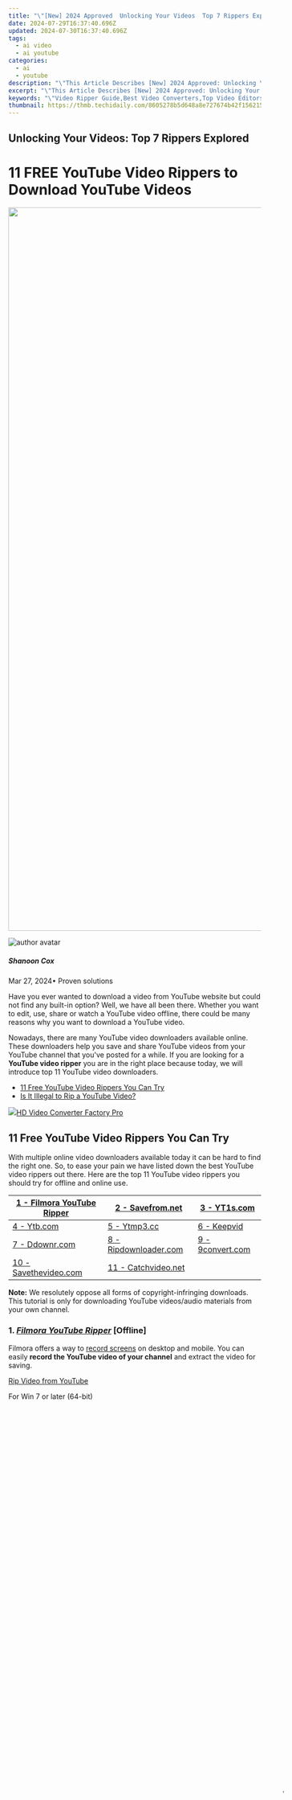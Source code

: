 ```yaml
---
title: "\"[New] 2024 Approved  Unlocking Your Videos  Top 7 Rippers Explored\""
date: 2024-07-29T16:37:40.696Z
updated: 2024-07-30T16:37:40.696Z
tags:
  - ai video
  - ai youtube
categories:
  - ai
  - youtube
description: "\"This Article Describes [New] 2024 Approved: Unlocking Your Videos: Top 7 Rippers Explored\""
excerpt: "\"This Article Describes [New] 2024 Approved: Unlocking Your Videos: Top 7 Rippers Explored\""
keywords: "\"Video Ripper Guide,Best Video Converters,Top Video Editors,Secure File Extraction,High-Quality Conversion,Optimal Video Tools,Premium Video Exploration\""
thumbnail: https://thmb.techidaily.com/8605278b5d648a8e727674b42f156215fdccc4c56056b931eaef077a91501e84.jpg
---
```


## Unlocking Your Videos: Top 7 Rippers Explored

# 11 FREE YouTube Video Rippers to Download YouTube Videos

<!-- affiliate ads begin -->
<a href="https://turbotech.pxf.io/c/5597632/1450763/17212" target="_top" id="1450763"><img src="//a.impactradius-go.com/display-ad/17212-1450763" border="0" alt="" width="2560" height="1440"/></a><img height="0" width="0" src="https://imp.pxf.io/i/5597632/1450763/17212" style="position:absolute;visibility:hidden;" border="0" />
<!-- affiliate ads end -->
![author avatar](https://images.wondershare.com/filmora/article-images/shannon-cox.jpg)

##### Shanoon Cox

 Mar 27, 2024• Proven solutions

Have you ever wanted to download a video from YouTube website but could not find any built-in option? Well, we have all been there. Whether you want to edit, use, share or watch a YouTube video offline, there could be many reasons why you want to download a YouTube video.

Nowadays, there are many YouTube video downloaders available online. These downloaders help you save and share YouTube videos from your YouTube channel that you've posted for a while. If you are looking for a **YouTube video ripper** you are in the right place because today, we will introduce top 11 YouTube video downloaders.

* [11 Free YouTube Video Rippers You Can Try](#part1)
* [Is It Illegal to Rip a YouTube Video?](#part2)

<!-- affiliate ads begin -->
<a href="https://secure.2checkout.com/order/checkout.php?PRODS=4537546&QTY=1&AFFILIATE=108875&CART=1"><img src="https://secure.avangate.com/images/merchant/4b0a0290ad7df100b77e86839989a75e/products/7_copy_2_2_hdpro.png" border="0">HD Video Converter Factory Pro</a>
<!-- affiliate ads end -->
## 11 Free YouTube Video Rippers You Can Try

With multiple online video downloaders available today it can be hard to find the right one. So, to ease your pain we have listed down the best YouTube video rippers out there. Here are the top 11 YouTube video rippers you should try for offline and online use.

| [1 - Filmora YouTube Ripper](#1) | [2 - Savefrom.net](#2)      | [3 - YT1s.com](#3)     |
| -------------------------------- | --------------------------- | ---------------------- |
| [4 - Ytb.com](#4)                | [5 - Ytmp3.cc](#5)          | [6 - Keepvid](#6)      |
| [7 - Ddownr.com](#7)             | [8 - Ripdownloader.com](#8) | [9 - 9convert.com](#9) |
| [10 - Savethevideo.com](#10)     | [11 - Catchvideo.net](#11)  | [](#)                  |

**Note:** We resolutely oppose all forms of copyright-infringing downloads. This tutorial is only for downloading YouTube videos/audio materials from your own channel.

### 1\. [_Filmora YouTube Ripper_](https://tools.techidaily.com/wondershare/filmora/download/) \[Offline\]

Filmora offers a way to [record screens](https://tools.techidaily.com/wondershare/filmora/download/) on desktop and mobile. You can easily **record the YouTube video of your channel** and extract the video for saving.

[Rip Video from YouTube](https://tools.techidaily.com/wondershare/filmora/download/)

For Win 7 or later (64-bit)

<!-- affiliate ads begin -->
<span id="1793213">
					<video width="1080" height="1620" style="cursor:pointer"
           poster="//a.impactradius-go.com/display-clicktoplayimage/1793213.jpeg"
           onclick="if(!this.playClicked){this.play();this.setAttribute('controls',true);this.playClicked=true;}">
	   <source src="//a.impactradius-go.com/display-ad/19135-1793213">
	   <img src="//a.impactradius-go.com/display-clicktoplayimage/1793213.jpeg" style="border: none; height: 100%; width: 100%; object-fit: contain">
	</video>
	<div style="width:1080px;text-align:center"><a href="javascript:window.open(decodeURIComponent('https%3A%2F%2Ftinyland.pxf.io%2Fc%2F5597632%2F1793213%2F19135'), '_blank');void(0);">Click here</a></div>
</span>
<img height="0" width="0" src="https://imp.pxf.io/i/5597632/1793213/19135" style="position:absolute;visibility:hidden;" border="0" />
<!-- affiliate ads end -->
![Filmora secure download](https://images.wondershare.com/filmora/images/store/secure.png) Secure Download

[Rip Video from YouTube](https://tools.techidaily.com/wondershare/filmora/download/)

For macOS 10.14 or later

![Filmora secure download](https://images.wondershare.com/filmora/images/store/secure.png) Secure Download

[![iOS](https://images.wondershare.com/assets/images-common/badges-apple.svg)](https://app.adjust.com/w06dr6m%5F19za1f6) [![Android](https://images.wondershare.com/assets/images-common/badges-google.svg) ](https://app.adjust.com/w06dr6m%5F19za1f6)

[Try It Free >>](https://tools.techidaily.com/wondershare/filmora/download/)

**Step 1:** Launch Filmora Screen Recorder, go to 'File' > 'Record Media' > 'Record PC Screen' to start YouTube video recording.

![start filmora screen recording](https://images.wondershare.com/filmora/images2023/features-page/filmora-recording-mode.png)

**Step 2:** Select the area of the screen and click on the button to start screen recording.

<!-- affiliate ads begin -->
<a href="https://unicoeye.pxf.io/c/5597632/2084396/18498" target="_top" id="2084396"><img src="//a.impactradius-go.com/display-ad/18498-2084396" border="0" alt="" width="1920" height="700"/></a><img height="0" width="0" src="https://imp.pxf.io/i/5597632/2084396/18498" style="position:absolute;visibility:hidden;" border="0" />
<!-- affiliate ads end -->
![start recording youtube screen](https://images.wondershare.com/filmora/assets/poster-img/features/create-screen-webcam-recording-like-no-other.png)

**Step 3:** Now, you can export the YouTube video directly or re-edit with this YouTube video editor.

![save ripped youtube videp](https://images.wondershare.com/filmora/images2023/features-page/edit-video-recordings-filmora.jpg)

Here are some of the main features you can use to edit YouTube videos with Filmora.

* Edit video in more intelligence way with AI tools - AI copywriting, AI image, ChatGPT script generating, etc...
* Offers a wide range of video editing tools effects and features
* Intuitive and user-friendly interface
* Supports high-quality video formats such as HD and ultra 4K HD
* Cross-platform accessibility to compatible with Windows, Mac, Android and iPhone

All these features should convince you why you should use Wondershare Filmora to create, edit and share videos. Whether you want to make home videos, vlogs, vines, podcasts, reels or tutorials, Wondershare can do it all. It is the top choice for all YouTubers, Instagrammers, videographers and anyone who wants to create and edit high quality videos very quickly and easily.

[Edit YouTube Video with AI](https://tools.techidaily.com/wondershare/filmora/download/)

For Win 7 or later (64-bit)

![Filmora secure download](https://images.wondershare.com/filmora/images/store/secure.png) Secure Download

[Edit YouTube Video with AI](https://tools.techidaily.com/wondershare/filmora/download/)

For macOS 10.14 or later

![Filmora secure download](https://images.wondershare.com/filmora/images/store/secure.png) Secure Download

<!-- affiliate ads begin -->
<a href="https://secure.2checkout.com/order/checkout.php?PRODS=4621764&QTY=1&AFFILIATE=108875&CART=1"><img src="https://www.x-mirage.com/x-mirage/img/page-home.jpg" border="0"></a>
<!-- affiliate ads end -->
[![iOS](https://images.wondershare.com/assets/images-common/badges-apple.svg)](https://app.adjust.com/w06dr6m%5F19za1f6) [![Android](https://images.wondershare.com/assets/images-common/badges-google.svg) ](https://app.adjust.com/w06dr6m%5F19za1f6)

[Try It Free >>](https://tools.techidaily.com/wondershare/filmora/download/)

<!-- affiliate ads begin -->
<a href="https://store.nero.com/order/checkout.php?PRODS=39694080&QTY=1&AFFILIATE=108875&CART=1"><img src="http://cdnwww.nero.com/nero-com-wAssets/img/banners/2023/nbr/fire/Screenshot_1red_gb.jpg" border="0">Nero Burning ROM:
The ultimate burning program for all your needs!</a>
<!-- affiliate ads end -->
### 2\. [_Savefrom.net_](https://en.savefrom.net/1-youtube-video-downloader-5/) \[Online\]

Savefrom.net is a YouTube video ripper that offers YouTube video download within a few simple steps. It allows you to download unlimited videos in multiple formats such as MP3 MP4 HD full HD and SQ quality. The best thing about this YouTube video downloader is that it is free to use and also works for other social media platforms like Instagram, Facebook and tik Tok. To use this to simply download its extension on Google Chrome.

<!-- affiliate ads begin -->
<a href="https://store.nero.com/order/checkout.php?PRODS=42296985&QTY=1&AFFILIATE=108875&CART=1"><img src="https://secure.avangate.com/images/merchant/9cea886b9f44a3c2df1163730ab64994/products/copy_nero_burning_rom_cart.png" border="0">
</a>
<!-- affiliate ads end -->
![savefrom net video ripper](https://images.wondershare.com/filmora/article-images/1-savefrom-net-video-ripper.jpg)

<!-- affiliate ads begin -->
<a href="https://secure.2checkout.com/order/checkout.php?PRODS=174416&QTY=1&AFFILIATE=108875&CART=1"><img src="https://www.easygifanimator.net/images/gif-animator.png" border="0">Easy GIF Animator is a powerful animated GIF editor and the top tool for creating animated pictures, banners, buttons and GIF videos. You get extensive animation editing features, animation effects, unmatched image quality and optimization for the web. No other GIF animation software matches our features and ease of use, that's why Easy GIF Animator is so popular.</a>
<!-- affiliate ads end -->
### 3\. [_YT1s.com_](https://yt1s.com/en7)

This is software that offers a quick and easy system to rip YouTube video. It is also compatible with Facebook and supports multiple file formats. YouTube downloader and converter works in 3 simple steps and allows you to download any video you want. Plus, it is absolutely free and cloud-based so everything happens online. The developers promise a safe and secure experience.

![yt1s youtube video ripper](https://images.wondershare.com/filmora/article-images/2-youtube-video-ripper.jpg)

Try Filmora to Download YouTube Video and Edit for Free!

[**Filmora YouTube Video Ripper**](https://tools.techidaily.com/wondershare/filmora/download/) helps to extract YouTube video in high quality with the outstanding built-in screen record function, it also is an expert in creating and editing videos for all YouTubers. Adding the most trendy visual effects and popular emojis to re-edit and polish your video. Then you can upload to YouTube directly and gain more views!

[Download and Edit YouTube Videos](https://tools.techidaily.com/wondershare/filmora/download/) [Download and Edit YouTube Videos](https://tools.techidaily.com/wondershare/filmora/download/) [Learn More >](https://tools.techidaily.com/wondershare/filmora/download/)

[![iOS](https://images.wondershare.com/assets/images-common/badges-apple.svg)](https://app.adjust.com/w06dr6m%5F19za1f6) [![Android](https://images.wondershare.com/assets/images-common/badges-google.svg) ](https://app.adjust.com/w06dr6m%5F19za1f6)

[Try It Free >>](https://tools.techidaily.com/wondershare/filmora/download/)

<!-- affiliate ads begin -->
<a href="https://secure.2checkout.com/order/checkout.php?PRODS=40085955&QTY=1&AFFILIATE=108875&CART=1"><img src="https://secure.avangate.com/images/merchant/f702defbc67edb455949f46babab0c18/products/2_logo9.png" border="0">FX PRO (Gold Robot + Silver Robot(Basic Package))</a>
<!-- affiliate ads end -->
### 4\. [_Ytb.com_](https://ytb.rip/) \[Online\]

YTB is a high-quality video downloader that downloads videos without any issues. It also converts YouTube video into different file formats such as MP3 and MP4\. Whether your video is an hour long or just 5 minutes, YTB takes only a few minutes to download and convert the video. It is a superfast downloader that can be used to download videos of any length and quality including HD and Ultra 4K HD.

![ytb free youtube video ripper](https://images.wondershare.com/filmora/article-images/3-free-youtube-video-ripper.jpg)

### 5\. [_Ytmp3.cc_](https://ytmp3.cc/youtube-to-mp3/) \[Online\]

You can download YouTube videos using YTmp3\. Basically, it has a YouTube downloader that will convert YouTube video into mp3 and mp4 format for free. It works on all devices including tablets, mobile phones, and desktops. Moreover, video is always downloaded in the highest quality. It supports lengthy videos of up to 90 minutes. All you have to do is copy the URL and paste it into the search bar, and then click “convert”. After conversion, simply download the video.

![ytmp3 video ripper](https://images.wondershare.com/filmora/article-images/4-ytmp3-video-ripper.jpg)

### 6\. [_Keepvid_](https://keepv.id/12/) \[Online\]

Keepvid is one of the most popular YouTube video downloaders. It has many amazing features and supports download from multiple platforms like Instagram, Facebook, Twitter, Vimeo, etc. It also works as a conversion tool and saves your video in mp3 or mp4 format. It can also download subtitles. Its built-in browser is great and easy to use. So, use this online tool if you want to rip YouTube videos for free. You can also use the premium version for additional features but the paid version is a little towards the higher side.

![keepvid youtube video ripper](https://images.wondershare.com/filmora/article-images/5-keepvid-video-ripper.jpg)

![filmora box](https://images.wondershare.com/filmora/banner/filmora-latest-product-box.png)

Filmora YouTube Video Ripper & Editor

#### [Extract YouTube Video](https://tools.techidaily.com/wondershare/filmora/download/) and Edit Video with AI

Rip video from YouTube with Filmora's built-in screen recorder function. Edit YouTube videos with the latest AI tools to enhance your creative vision. Make your idea into reality.

[Rip YouTube Videos](https://tools.techidaily.com/wondershare/filmora/download/) [Rip YouTube Videos](https://tools.techidaily.com/wondershare/filmora/download/) [Learn More >](https://tools.techidaily.com/wondershare/filmora/download/)

<!-- affiliate ads begin -->
<a href="https://shop.systoolsgroup.com/affiliate.php?ACCOUNT=SYSTOOBY&AFFILIATE=108875&PATH=https%3A%2F%2Fwww.systoolsgroup.com%3FAFFILIATE%3D108875%26RESOURCE%3D%2BSysTools%2BOutlook%2BRecovery"><img src="https://www.systoolsgroup.com/box/outlook-recovery.png" border="0"></a>
<!-- affiliate ads end -->
[![iOS](https://images.wondershare.com/assets/images-common/badges-apple.svg)](https://app.adjust.com/w06dr6m%5F19za1f6) [![Android](https://images.wondershare.com/assets/images-common/badges-google.svg) ](https://app.adjust.com/w06dr6m%5F19za1f6)

[Try It Free >>](https://tools.techidaily.com/wondershare/filmora/download/)

<!-- affiliate ads begin -->
<a href="https://secure.2checkout.com/order/checkout.php?PRODS=37701530&QTY=1&AFFILIATE=108875&CART=1"><img src="https://secure.avangate.com/images/merchant/6fe0c81e3f9438db11ebbfba6c5ce460/products/copy_cbLogo_with_text_blue.png" border="0">CalendarBudget - Monthly subscription membership to CalendarBudget via web browser or mobile app. Support included. </a>
<!-- affiliate ads end -->
### 7\. [_Ddownr.com_](https://ddownr.com/) \[Online\]

This is another YouTube video ripper that you can use for free. However, unlike other names on this list, Ddownr automatically blocks all copyrighted videos and prevents them from downloading. This is to maintain and ensure 100% legitimacy to avoid any copyright issues. You can download videos in both mp3 and mp4 format. All in all, it is a great video downloader that offers a clean and user-friendly interface.

![ddownr video ripper](https://images.wondershare.com/filmora/article-images/6-ddownr-video-ripper.jpg)

### 8\. [_Ripdownloader.com_](https://ripdownloader.com/) \[Online\]

Rip Downloader is an online free YouTube video downloader and converter. This versatile video downloading tool is for everyone who wants to download YouTube videos without any trouble. It allows you to download videos from 10,000 other websites as well. It is 100% free and safe. Plus, it is compatible with all devices including Windows, Mac OS and Linux. Another great thing about this YouTube downloader is that it supports all file formats and high video qualities. For quick access, you can download Google chrome extension.

![ripdownloader](https://images.wondershare.com/filmora/article-images/7-youtube-video-ripper.jpg)

<!-- affiliate ads begin -->
<a href="https://secure.2checkout.com/order/checkout.php?PRODS=4709458&QTY=1&AFFILIATE=108875&CART=1"><img src="https://3d-kstudio.com/wp-content/uploads/2014/02/Project-Manager-3D-Models-4-800x800.jpg" border="0">Project Manager - Asset Browser for 3Ds Max</a>
<!-- affiliate ads end -->
### 9\. [_9convert.com_](https://9convert.com/) \[Online\]

9Convert is a top-rated YouTube video ripper. It is free to use and offers unlimited downloads. You can save any video from YouTube. It offers a simple process where all you have to do is copy/paste the video URL and that’s it! It supports high video qualities and multiple file formats. It is especially designed for YouTube videos only so you cannot download videos from other platforms. It is also simple to use and 100% so no subscription or sign up required!

![9convert video ripper](https://images.wondershare.com/filmora/article-images/8-9convert-video-ripper.jpg)

### 10\. [_Savethevideo.com_](https://www.savethevideo.com/home) \[Online\]

Savethevideo.com is one of the most reputed online YouTube video downloaders and converters. You can download videos from other platforms including Dailymotion, Instagram, Twitter, Facebook and more. It supports HD and Ultra HD video qualities. Moreover, you can convert video into multiple formats including mp3, mp4 and WAV. It also allows you to cut, convert and merge video files. If you want a quick access, you can install its extension and add to home screen. Like all the tools on this list, Savethevideo.com is also free to use.

<!-- affiliate ads begin -->
<a href="https://secure.2checkout.com/order/checkout.php?PRODS=4600113&QTY=1&AFFILIATE=108875&CART=1"><img src="https://www.epubor.com/images/drm-removal-feature2.png" border="0">Any DRM Removal for Win：Remove DRM from Adobe, Kindle, Sony eReader, Kobo, etc, read your ebooks anywhere.</a>
<!-- affiliate ads end -->
![save the video ripper](https://images.wondershare.com/filmora/article-images/9-save-the-video-ripper.jpg)

<!-- affiliate ads begin -->
<a href="https://store.iobit.com/order/checkout.php?PRODS=4596923&QTY=1&AFFILIATE=108875&CART=1"><img src="https://secure.avangate.com/images/merchant/184260348236f9554fe9375772ff966e/ascscan_468X60.png" border="0"></a>
<!-- affiliate ads end -->
### 11\. [_Catchvideo.net_](https://catchvideo.net/) \[Online\]

Catchvideo.net is an online YouTube video ripper. It offers extensions, Android share app and YouTube video joiner. Just copy past the YouTube video link and download the video. The whole process only takes a few minutes. Moreover, you can download the video in audio (mp3) and video (mp4) format. It has a simple interface and can be used by anyone. A very useful feature of this video ripper is that you can also upload and convert your own videos. So, if you want a tool to convert your personal and online videos, this is the one!

<!-- affiliate ads begin -->
<a href="https://arkmc.pxf.io/c/5597632/427477/5172" target="_top" id="427477"><img src="//a.impactradius-go.com/display-ad/5172-427477" border="0" alt="" width="728" height="90"/></a><img height="0" width="0" src="https://arkmc.pxf.io/i/5597632/427477/5172" style="position:absolute;visibility:hidden;" border="0" />
<!-- affiliate ads end -->
![Catchvideo.net free YouTube video ripper](https://images.wondershare.com/filmora/article-images/10-catch-video-ripper.jpg)

<!-- affiliate ads begin -->
<a href="https://store.absolute.com/order/checkout.php?PRODS=4601998&QTY=1&AFFILIATE=108875&CART=1"><img src="https://secure.avangate.com/images/merchant/ef70e26a0b5da778eda3f48014d087cd/728x90_larger-shield.jpg" border="0"></a>
<!-- affiliate ads end -->
## Is It Illegal to Rip a YouTube Video?

YouTube does not specifically state that it is illegal to download YouTube video as YouTube app itself has a download option on most videos. According to Google’s terms of service, it is unethical to rip a YouTube video to generate money. It can be downloaded for personal use though.

However, it is generally considered ethical and illegal to copy content without the permission of the copyright owner. Thus, downloading movies, TV shows and other copyrighted content from YouTube is illegal. So, if you download a YouTube video to stream it on another platform then it will be considered illegal and the copyright owner can hold you accountable – especially a copyrighted video.

Download YouTube Video from Your Own Channel

[**Filmora YouTube Video Extracter**](https://tools.techidaily.com/wondershare/filmora/download/) aims to download and save the YouTube Video that you have uploaded on the YouTube channel for a while and couldn't find the original video file. Give you the option to rip YouTube videos with the original quality.

[Download YouTube Videos](https://tools.techidaily.com/wondershare/filmora/download/) [Download YouTube Videos](https://tools.techidaily.com/wondershare/filmora/download/) [Learn More >](https://tools.techidaily.com/wondershare/filmora/download/)

<!-- affiliate ads begin -->
<a href="https://twopages.pxf.io/c/5597632/1873313/18544" target="_top" id="1873313"><img src="//a.impactradius-go.com/display-ad/18544-1873313" border="0" alt="" width="1080" height="1263"/></a><img height="0" width="0" src="https://imp.pxf.io/i/5597632/1873313/18544" style="position:absolute;visibility:hidden;" border="0" />
<!-- affiliate ads end -->
[![iOS](https://images.wondershare.com/assets/images-common/badges-apple.svg)](https://app.adjust.com/w06dr6m%5F19za1f6) [![Android](https://images.wondershare.com/assets/images-common/badges-google.svg) ](https://app.adjust.com/w06dr6m%5F19za1f6)

[Try It Free >>](https://tools.techidaily.com/wondershare/filmora/download/)

<!-- affiliate ads begin -->
<a href="https://secure.2checkout.com/order/checkout.php?PRODS=3851655&QTY=1&AFFILIATE=108875&CART=1"><img src="http://www.aiseesoft.com/avangate/30p/banner.jpg" border="0"></a>
<!-- affiliate ads end -->
## Conclusion

There are various reasons why people download YouTube videos. If you want to download YouTube videos too but don’t know how, try one of the YouTube video rippers mentioned in this article. They are all free, easy, and reliable.

You can also edit the downloaded videos with Wondershare Filmora. It is the best video editor offering multiple tools, effects and features to satisfy your creative needs. Whether you are a beginner or pro, you will simply love using this software. So, what are you waiting for? Get Wondershare Filmora and start your creative journey today!

![author avatar](https://images.wondershare.com/filmora/article-images/shannon-cox.jpg)

Shanoon Cox

Shanoon Cox is a writer and a lover of all things video.

Follow @Shanoon Cox


<ins class="adsbygoogle"
     style="display:block"
     data-ad-format="autorelaxed"
     data-ad-client="ca-pub-7571918770474297"
     data-ad-slot="1223367746"></ins>



<ins class="adsbygoogle"
     style="display:block"
     data-ad-client="ca-pub-7571918770474297"
     data-ad-slot="8358498916"
     data-ad-format="auto"
     data-full-width-responsive="true"></ins>

<span class="atpl-alsoreadstyle">Also read:</span>
<div><ul>
<li><a href="https://youtube-docs.techidaily.com/024-approved-narrating-your-journey-channeling-authenticity-online/"><u>[New] 2024 Approved  Narrating Your Journey  Channeling Authenticity Online</u></a></li>
<li><a href="https://screen-activity-recording.techidaily.com/new-2024-approved-recording-the-next-level-of-play/"><u>[New] 2024 Approved  Recording the Next Level of Play</u></a></li>
<li><a href="https://youtube-docs.techidaily.com/eauty-breakdown-mastering-makeup-and-hauls-online-for-2024/"><u>[New] Beauty Breakdown  Mastering Makeup and Hauls Online for 2024</u></a></li>
<li><a href="https://facebook-clips.techidaily.com/new-exploring-browsing-anomalies-where-are-my-fb-video-suggestions-in-2024/"><u>[New] Exploring Browsing Anomalies  Where Are My FB Video Suggestions, In 2024</u></a></li>
<li><a href="https://some-skills.techidaily.com/new-implementing-photography-snippets-from-videos/"><u>[New] Implementing Photography Snippets From Videos</u></a></li>
<li><a href="https://youtube-docs.techidaily.com/n-2024-adding-videos-to-written-work-a-budget-friendly-way/"><u>[New] In 2024, Adding Videos to Written Work  A Budget-Friendly Way</u></a></li>
<li><a href="https://youtube-docs.techidaily.com/n-2024-deciphering-user-insights-in-youtube-comments/"><u>[New] In 2024, Deciphering User Insights in YouTube Comments</u></a></li>
<li><a href="https://youtube-docs.techidaily.com/n-2024-enjoy-the-joy-of-joint-youtube-video-experiences/"><u>[New] In 2024, Enjoy the Joy of Joint YouTube Video Experiences</u></a></li>
<li><a href="https://youtube-docs.techidaily.com/n-2024-flv-video-unification-techniques/"><u>[New] In 2024, FLV Video Unification Techniques</u></a></li>
<li><a href="https://vp-tips.techidaily.com/new-in-2024-mirth-makers-zombie-fashionistas/"><u>[New] In 2024, Mirth Makers  Zombie Fashionistas</u></a></li>
<li><a href="https://desktop-recording.techidaily.com/new-in-2024-unpacking-tunefab-written-review-on-latest-tech-for-screen-recording/"><u>[New] In 2024, Unpacking Tunefab' Written Review on Latest Tech for Screen Recording</u></a></li>
<li><a href="https://youtube-docs.techidaily.com/ecure-extraction-converting-youtube-to-trusted-mp4/"><u>[New] Secure Extraction  Converting YouTube to Trusted MP4</u></a></li>
<li><a href="https://youtube-docs.techidaily.com/ltimate-guide-to-effective-video-marketing-tools-8/"><u>[New] Ultimate Guide to Effective Video Marketing Tools (8)</u></a></li>
<li><a href="https://youtube-docs.techidaily.com/ideo-channels-face-off-the-monetization-tale-of-two-titles-for-2024/"><u>[New] Video Channels Face-Off  The Monetization Tale of Two Titles for 2024</u></a></li>
<li><a href="https://youtube-docs.techidaily.com/ords-in-motion-a-guide-to-lively-animation-methods-for-2024/"><u>[New] Words in Motion  A Guide to Lively Animation Methods for 2024</u></a></li>
<li><a href="https://youtube-docs.techidaily.com/ed-2024-approved-a-beginners-guide-to-embedding-youtube-playlists-in-code/"><u>[Updated] 2024 Approved  A Beginner's Guide to Embedding YouTube Playlists in Code</u></a></li>
<li><a href="https://youtube-docs.techidaily.com/ed-2024-approved-top-15-youtube-movies-channels-for-you-to-kill-time/"><u>[Updated] 2024 Approved  Top 15 YouTube Movies Channels for You to Kill Time</u></a></li>
<li><a href="https://youtube-docs.techidaily.com/ed-charting-your-course-from-creator-to-major-label/"><u>[Updated] Charting Your Course  From Creator to Major Label</u></a></li>
<li><a href="https://facebook-videos.techidaily.com/updated-disseminating-videos-tiktok-content-for-a-wider-facebook-audience-for-2024/"><u>[Updated] Disseminating Videos  TikTok Content for a Wider Facebook Audience for 2024</u></a></li>
<li><a href="https://youtube-docs.techidaily.com/ed-in-2024-creating-impactful-youtube-conclusion/"><u>[Updated] In 2024, Creating Impactful YouTube Conclusion</u></a></li>
<li><a href="https://youtube-docs.techidaily.com/ed-in-2024-gamer-guides-and-tips-best-streamers/"><u>[Updated] In 2024, Gamer Guides and Tips  Best Streamers</u></a></li>
<li><a href="https://youtube-docs.techidaily.com/ed-in-2024-key-youtube-policies-every-channel-owner-must-understand/"><u>[Updated] In 2024, Key YouTube Policies Every Channel Owner Must Understand</u></a></li>
<li><a href="https://instagram-video-recordings.techidaily.com/updated-in-2024-premier-hash-trackers-fb-tweet-instagram-edition/"><u>[Updated] In 2024, Premier Hash Trackers  FB, Tweet, Instagram Edition</u></a></li>
<li><a href="https://youtube-docs.techidaily.com/ed-in-2024-the-pathway-to-creating-high-quality-youtube-ads-on-a-dime/"><u>[Updated] In 2024, The Pathway to Creating High-Quality YouTube Ads on a Dime</u></a></li>
<li><a href="https://screen-video-capture.techidaily.com/updated-in-2024-the-ultimate-guide-to-whatsapp-calls-on-your-phone/"><u>[Updated] In 2024, The Ultimate Guide to WhatsApp Calls on Your Phone</u></a></li>
<li><a href="https://youtube-docs.techidaily.com/ed-leveraging-tags-boost-engagement-and-traffic-for-videos/"><u>[Updated] Leveraging Tags  Boost Engagement and Traffic for Videos</u></a></li>
<li><a href="https://instagram-videos.techidaily.com/updated-mastering-instagram-borders-a-list-of-top-quality-apps-and-tools-for-2024/"><u>[Updated] Mastering Instagram Borders  A List of Top-Quality Apps & Tools for 2024</u></a></li>
<li><a href="https://youtube-docs.techidaily.com/ed-safe-ways-to-download-and-convert-youtubes-audios-as-mp3/"><u>[Updated] Safe Ways to Download and Convert YouTube's Audios as MP3</u></a></li>
<li><a href="https://youtube-docs.techidaily.com/ed-step-up-your-video-game-expert-endorsed-cost-free-intro-creators-for-2024/"><u>[Updated] Step Up Your Video Game  Expert-Endorsed, Cost-Free Intro Creators for 2024</u></a></li>
<li><a href="https://youtube-docs.techidaily.com/ed-turning-views-into-vouchers-youtube-marketing-for-2024/"><u>[Updated] Turning Views Into Vouchers  YouTube Marketing for 2024</u></a></li>
<li><a href="https://desktop-recording.techidaily.com/updated-video-frame-rates-explained-why-choose-30-or-60/"><u>[Updated] Video Frame Rates Explained  Why Choose 30 or 60?</u></a></li>
<li><a href="https://youtube-docs.techidaily.com/ed-your-journey-to-curating-an-impressive-youtube-collection-for-2024/"><u>[Updated] Your Journey to Curating an Impressive YouTube Collection for 2024</u></a></li>
<li><a href="https://youtube-docs.techidaily.com/approved-expert-advice-yt-clip-sharing-using-your-google-id/"><u>2024 Approved  Expert Advice  YT Clip Sharing Using Your Google ID</u></a></li>
<li><a href="https://youtube-docs.techidaily.com/approved-integrative-design-embedding-youtube-in-slides/"><u>2024 Approved  Integrative Design  Embedding YouTube in Slides</u></a></li>
<li><a href="https://some-skills.techidaily.com/2024-approved-switching-picture-in-picture-on-macios-effortlessly/"><u>2024 Approved  Switching Picture-in-Picture on Mac/iOS Effortlessly</u></a></li>
<li><a href="https://youtube-docs.techidaily.com/approved-top-10-free-youtube-to-text-converter-tools/"><u>2024 Approved  Top 10 FREE YouTube to Text Converter Tools</u></a></li>
<li><a href="https://activate-lock.techidaily.com/3-effective-ways-to-unlock-icloud-account-without-password-from-apple-iphone-15-pro-by-drfone-ios/"><u>3 Effective Ways to Unlock iCloud Account Without Password From Apple iPhone 15 Pro</u></a></li>
<li><a href="https://youtube-docs.techidaily.com/el-elevation-strategy-quickly-reach-your-10k-view-quota-for-2024/"><u>Channel Elevation Strategy – Quickly Reach Your 10K View Quota for 2024</u></a></li>
<li><a href="https://twitter-videos.techidaily.com/complying-with-dimension-requirements-in-twitter-videos-for-2024/"><u>Complying with Dimension Requirements in Twitter Videos for 2024</u></a></li>
<li><a href="https://youtube-docs.techidaily.com/lling-darkness-enhancing-youtube-views/"><u>Dispelling Darkness, Enhancing Youtube Views</u></a></li>
<li><a href="https://ios-pokemon-go.techidaily.com/how-to-come-up-with-the-best-pokemon-team-on-apple-iphone-se-drfone-by-drfone-virtual-ios/"><u>How to Come up With the Best Pokemon Team On Apple iPhone SE? | Dr.fone</u></a></li>
<li><a href="https://youtube-docs.techidaily.com/24-avoid-these-8-steps-that-newcomers-often-miss-on-youtube/"><u>In 2024, Avoid These 8 Steps that Newcomers Often Miss on YouTube</u></a></li>
<li><a href="https://change-location.techidaily.com/in-2024-here-are-some-of-the-best-pokemon-discord-servers-to-join-on-samsung-galaxy-z-flip-5-drfone-by-drfone-virtual-android/"><u>In 2024, Here are Some of the Best Pokemon Discord Servers to Join On Samsung Galaxy Z Flip 5 | Dr.fone</u></a></li>
<li><a href="https://extra-support.techidaily.com/in-2024-leading-17-apps-clear-unwanted-images/"><u>In 2024, Leading 17 Apps  Clear Unwanted Images</u></a></li>
<li><a href="https://some-guidance.techidaily.com/in-2024-the-future-of-flight-hubsans-revolutionary-h501s-explored/"><u>In 2024, The Future of Flight - Hubsan's Revolutionary H501S Explored</u></a></li>
<li><a href="https://youtube-docs.techidaily.com/24-the-ultimate-handset-hack-for-youtube-filmmakers/"><u>In 2024, The Ultimate Handset Hack for YouTube Filmmakers</u></a></li>
<li><a href="https://youtube-docs.techidaily.com/24-top-auditory-alteration-aids-for-streamers-and-clips/"><u>In 2024, Top Auditory Alteration Aids for Streamers and Clips</u></a></li>
<li><a href="https://howto.techidaily.com/poco-f5-pro-5g-screen-unresponsive-heres-how-to-fix-it-drfone-by-drfone-fix-android-problems-fix-android-problems/"><u>Poco F5 Pro 5G Screen Unresponsive? Heres How to Fix It | Dr.fone</u></a></li>
<li><a href="https://youtube-docs.techidaily.com/rt-of-adding-emojis-to-youtube-comments-for-2024/"><u>The Art of Adding Emojis to YouTube Comments for 2024</u></a></li>
<li><a href="https://digital-screen-recording.techidaily.com/troubleshooting-a-non-functional-obs-capture-device-for-2024/"><u>Troubleshooting a Non-Functional OBS Capture Device for 2024</u></a></li>
<li><a href="https://vimeo-videos.techidaily.com/ultimate-tutorial-customizing-the-final-frame-of-a-vimeo-video-for-2024/"><u>Ultimate Tutorial  Customizing the Final Frame of a Vimeo Video for 2024</u></a></li>
<li><a href="https://youtube-docs.techidaily.com/k-the-power-of-social-sharing-for-your-youtube-videos/"><u>Unlock the Power of Social Sharing for Your YouTube Videos</u></a></li>
<li><a href="https://youtube-docs.techidaily.com/k-your-youtube-potential-try-these-proven-growth-strategies/"><u>Unlock Your YouTube Potential  Try These Proven Growth Strategies</u></a></li>
<li><a href="https://youtube-clips.techidaily.com/youtube-thumbnails-demystified-mac-edition/"><u>YouTube Thumbnails Demystified - Mac Edition</u></a></li>
</ul></div>
